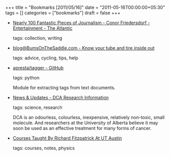 +++
title = "Bookmarks [2011/05/16]"
date = "2011-05-16T00:00:00+05:30"
tags = []
categories = ["bookmarks"]
draft = false
+++

-   [Nearly 100 Fantastic Pieces of Journalism - Conor Friedersdorf - Entertainment - The Atlantic](http://www.theatlantic.com/entertainment/archive/2011/05/nearly-100-fantastic-pieces-of-journalism/238230/)

    tags: collection, writing

-   [blog@BumsOnTheSaddle.com - Know your tube and tire inside out](http://blog.bumsonthesaddle.com/2011/5/8/know-your-tires-n-tubes)

    tags: advice, cycling, tips, help

-   [apresta/tagger - GitHub](https://github.com/apresta/tagger)

    tags: python

    Module for extracting tags from text documents.

-   [News & Updates - DCA Research Information](http://www.dca.med.ualberta.ca/Home/Updates/2007-03-15_Update.cfm)

    tags: science, research

    DCA is an odourless, colourless, inexpensive, relatively non-toxic,
    small molecule. And researchers at the University of Alberta believe
    it may soon be used as an effective treatment for many forms of
    cancer.

-   [Courses Taught By Richard Fitzpatrick At UT Austin](http://farside.ph.utexas.edu/teaching.html)

    tags: courses, notes, physics
